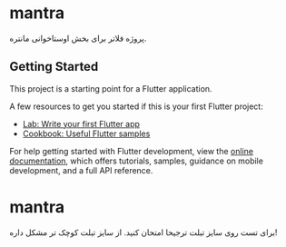 # mantra

پروژه فلاتر برای بخش اوستاخوانی مانتره.

## Getting Started

This project is a starting point for a Flutter application.

A few resources to get you started if this is your first Flutter project:

- [Lab: Write your first Flutter app](https://docs.flutter.dev/get-started/codelab)
- [Cookbook: Useful Flutter samples](https://docs.flutter.dev/cookbook)

For help getting started with Flutter development, view the
[online documentation](https://docs.flutter.dev/), which offers tutorials,
samples, guidance on mobile development, and a full API reference.
# mantra

برای تست روی سایز تبلت ترجیحا امتحان کنید.
از سایز تبلت کوچک تر مشکل داره!

